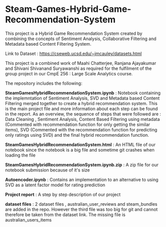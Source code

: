 # Steam-Games-Hybrid-Game-Recommendation-System
This project is a Hybrid Game Recommendation System created by combining the concepts of Sentiment Analysis, Collaborative Filtering and Metadata based Content Filtering System.

Link to Dataset :  https://cseweb.ucsd.edu/~jmcauley/datasets.html

This project is a combined work of Maahi Chatterjee, Ranjana Ajayakumar and Shivani Shivanand Suryawanshi as required for the fulfilment of the group project in our CmpE 256 : Large Scale Analytics course.

The repository includes the following:

**SteamGamesHybridRecommendationSystem.ipynb** : Notebook containing the implemntation of Sentiment Analysis, SVD and Metadata based Content Filtering merged together to create a hybrid recommendation system. This is the main project file and more information about each step can be found in the report. As an overview, the sequence of steps that were followed are : Data Cleaning , Sentiment Analysis, Content Based Filtering using metadata (Commented with recommendation function for only getting the similar items), SVD (Commented with the recommendation function for predicting only ratings using SVD) and the final hybrid recommendation function.

**SteamGamesHybridRecommendationSystem.html** : An HTML file of our notebook since the notebook is a big file and sometime git crashes when loading the file

**SteamGamesHybridRecommendationSystem.ipynb.zip** : A zip file for our notebook submission because of it's size

**Autoencoder.ipynb** : Contains an implementation to an alternative to using SVD as a latent factor model for rating prediction

**Project report** : A step by step description of our project

**dataset files** : 2 dataset files , australian_user_reviews and steam_bundles are added in the repo. However the third file was too big for git and cannot therefore be taken from the dataset link. The missing file is australian_users_items
